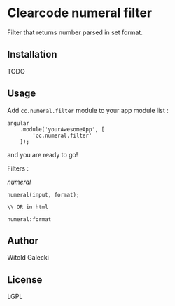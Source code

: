 Clearcode numeral filter
=========

Filter that returns number parsed in set format.

Installation
--------------
TODO


Usage
------

Add ``` cc.numeral.filter ``` module to your app module list :


```
angular
    .module('yourAwesomeApp', [
        'cc.numeral.filter'
    ]);
```
and you are ready to go!

Filters :

*numeral*

```
numeral(input, format);

\\ OR in html

numeral:format

```



Author
------

Witold Galecki

License
----

LGPL

